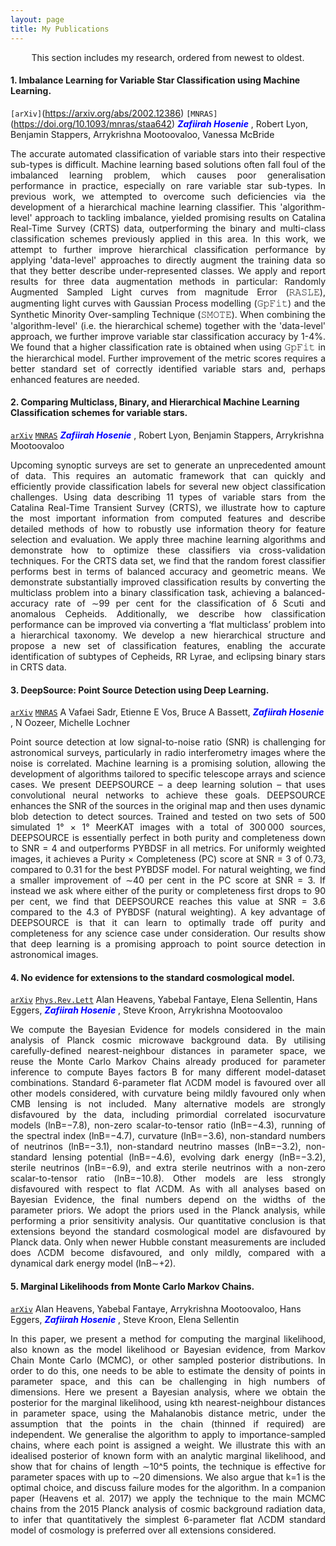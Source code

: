 ```yaml
---
layout: page
title: My Publications
---
```

<p style="text-align: center;"> This section includes my research, ordered from newest to oldest. </p>

#### 1. Imbalance Learning for Variable Star Classification using Machine Learning. 
<code>[arXiv]</code>(https://arxiv.org/abs/2002.12386) <code>[MNRAS]</code>(https://doi.org/10.1093/mnras/staa642)
<span style="color:blue"> ***Zafiirah Hosenie*** </span>, Robert Lyon, Benjamin Stappers, Arrykrishna Mootoovaloo, Vanessa McBride
<p style='text-align: justify;'>The accurate automated classification of variable stars into their respective sub-types is difficult. Machine learning based solutions often fall foul of the imbalanced learning problem, which causes poor generalisation performance in practice, especially on rare variable star sub-types. In previous work, we attempted to overcome such deficiencies via the development of a hierarchical machine learning classifier. This 'algorithm-level' approach to tackling imbalance, yielded promising results on Catalina Real-Time Survey (CRTS) data, outperforming the binary and multi-class classification schemes previously applied in this area. In this work, we attempt to further improve hierarchical classification performance by applying 'data-level' approaches to directly augment the training data so that they better describe under-represented classes. We apply and report results for three data augmentation methods in particular: Randomly Augmented Sampled Light curves from magnitude Error (𝚁𝙰𝚂𝙻𝙴), augmenting light curves with Gaussian Process modelling (𝙶𝚙𝙵𝚒𝚝) and the Synthetic Minority Over-sampling Technique (𝚂𝙼𝙾𝚃𝙴). When combining the 'algorithm-level' (i.e. the hierarchical scheme) together with the 'data-level' approach, we further improve variable star classification accuracy by 1-4%. We found that a higher classification rate is obtained when using 𝙶𝚙𝙵𝚒𝚝 in the hierarchical model. Further improvement of the metric scores requires a better standard set of correctly identified variable stars and, perhaps enhanced features are needed. </p>

#### 2. Comparing Multiclass, Binary, and Hierarchical Machine Learning Classification schemes for variable stars.
<code>[arXiv](https://arxiv.org/abs/1907.08189)</code> <code>[MNRAS](https://doi.org/10.1093/mnras/stz1999)</code>
<span style="color:blue"> ***Zafiirah Hosenie*** </span>, Robert Lyon, Benjamin Stappers, Arrykrishna Mootoovaloo
<p style='text-align: justify;'>Upcoming synoptic surveys are set to generate an unprecedented amount of data. This requires an automatic framework that can quickly and efficiently provide classification labels for several new object classification challenges. Using data describing 11 types of variable stars from the Catalina Real-Time Transient Survey (CRTS), we illustrate how to capture the most important information from computed features and describe detailed methods of how to robustly use information theory for feature selection and evaluation. We apply three machine learning algorithms and demonstrate how to optimize these classifiers via cross-validation techniques. For the CRTS data set, we find that the random forest classifier performs best in terms of balanced accuracy and geometric means. We demonstrate substantially improved classification results by converting the multiclass problem into a binary classification task, achieving a balanced-accuracy rate of ∼99 per cent for the classification of δ Scuti and anomalous Cepheids. Additionally, we describe how classification performance can be improved via converting a ‘flat multiclass’ problem into a hierarchical taxonomy. We develop a new hierarchical structure and propose a new set of classification features, enabling the accurate identification of subtypes of Cepheids, RR Lyrae, and eclipsing binary stars in CRTS data. </p>

#### 3. DeepSource: Point Source Detection using Deep Learning.
<code>[arXiv](https://arxiv.org/abs/1807.02701)</code> <code>[MNRAS](https://doi.org/10.1093/mnras/stz131)</code>
A Vafaei Sadr, Etienne E Vos, Bruce A Bassett, <span style="color:blue"> ***Zafiirah Hosenie*** </span>, N Oozeer, Michelle Lochner
<p style='text-align: justify;'>Point source detection at low signal-to-noise ratio (SNR) is challenging for astronomical surveys, particularly in radio interferometry images where the noise is correlated. Machine learning is a promising solution, allowing the development of algorithms tailored to specific telescope arrays and science cases. We present DEEPSOURCE – a deep learning solution – that uses convolutional neural networks to achieve these goals. DEEPSOURCE enhances the SNR of the sources in the original map and then uses dynamic blob detection to detect sources. Trained and tested on two sets of 500 simulated 1° × 1° MeerKAT images with a total of 300 000 sources, DEEPSOURCE is essentially perfect in both purity and completeness down to SNR = 4 and outperforms PYBDSF in all metrics. For uniformly weighted images, it achieves a Purity × Completeness (PC) score at SNR = 3 of 0.73, compared to 0.31 for the best PYBDSF model. For natural weighting, we find a smaller improvement of ∼40 per cent in the PC score at SNR = 3. If instead we ask where either of the purity or completeness first drops to 90 per cent⁠, we find that DEEPSOURCE reaches this value at SNR = 3.6 compared to the 4.3 of PYBDSF (natural weighting). A key advantage of DEEPSOURCE is that it can learn to optimally trade off purity and completeness for any science case under consideration. Our results show that deep learning is a promising approach to point source detection in astronomical images. </p>

#### 4. No evidence for extensions to the standard cosmological model.
<code>[arXiv](https://arxiv.org/abs/1704.03467)</code> <code>[Phys.Rev.Lett](https://doi.org/10.1103/PhysRevLett.119.101301)</code>
Alan Heavens, Yabebal Fantaye, Elena Sellentin, Hans Eggers, <span style="color:blue"> ***Zafiirah Hosenie*** </span>, Steve Kroon, Arrykrishna Mootoovaloo

<p style='text-align: justify;'>We compute the Bayesian Evidence for models considered in the main analysis of Planck cosmic microwave background data. By utilising carefully-defined nearest-neighbour distances in parameter space, we reuse the Monte Carlo Markov Chains already produced for parameter inference to compute Bayes factors B for many different model-dataset combinations. Standard 6-parameter flat ΛCDM model is favoured over all other models considered, with curvature being mildly favoured only when CMB lensing is not included. Many alternative models are strongly disfavoured by the data, including primordial correlated isocurvature models (lnB=−7.8), non-zero scalar-to-tensor ratio (lnB=−4.3), running of the spectral index (lnB=−4.7), curvature (lnB=−3.6), non-standard numbers of neutrinos (lnB=−3.1), non-standard neutrino masses (lnB=−3.2), non-standard lensing potential (lnB=−4.6), evolving dark energy (lnB=−3.2), sterile neutrinos (lnB=−6.9), and extra sterile neutrinos with a non-zero scalar-to-tensor ratio (lnB=−10.8). Other models are less strongly disfavoured with respect to flat ΛCDM. As with all analyses based on Bayesian Evidence, the final numbers depend on the widths of the parameter priors. We adopt the priors used in the Planck analysis, while performing a prior sensitivity analysis. Our quantitative conclusion is that extensions beyond the standard cosmological model are disfavoured by Planck data. Only when newer Hubble constant measurements are included does ΛCDM become disfavoured, and only mildly, compared with a dynamical dark energy model (lnB∼+2). </p>

#### 5. Marginal Likelihoods from Monte Carlo Markov Chains.
<code>[arXiv](https://arxiv.org/abs/1704.03472)</code>
Alan Heavens, Yabebal Fantaye, Arrykrishna Mootoovaloo, Hans Eggers, <span style="color:blue"> ***Zafiirah Hosenie*** </span>, Steve Kroon, Elena Sellentin

<p style='text-align: justify;'>In this paper, we present a method for computing the marginal likelihood, also known as the model likelihood or Bayesian evidence, from Markov Chain Monte Carlo (MCMC), or other sampled posterior distributions. In order to do this, one needs to be able to estimate the density of points in parameter space, and this can be challenging in high numbers of dimensions. Here we present a Bayesian analysis, where we obtain the posterior for the marginal likelihood, using kth nearest-neighbour distances in parameter space, using the Mahalanobis distance metric, under the assumption that the points in the chain (thinned if required) are independent. We generalise the algorithm to apply to importance-sampled chains, where each point is assigned a weight. We illustrate this with an idealised posterior of known form with an analytic marginal likelihood, and show that for chains of length ∼10^5 points, the technique is effective for parameter spaces with up to ∼20 dimensions. We also argue that k=1 is the optimal choice, and discuss failure modes for the algorithm. In a companion paper (Heavens et al. 2017) we apply the technique to the main MCMC chains from the 2015 Planck analysis of cosmic background radiation data, to infer that quantitatively the simplest 6-parameter flat ΛCDM standard model of cosmology is preferred over all extensions considered. </p>



